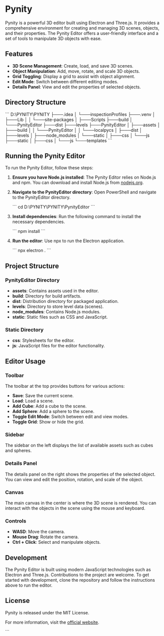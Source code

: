 # Pynity

Pynity is a powerful 3D editor built using Electron and Three.js. It provides a comprehensive environment for creating and managing 3D scenes, objects, and their properties. The Pynity Editor offers a user-friendly interface and a set of tools to manipulate 3D objects with ease.

## Features

- **3D Scene Management**: Create, load, and save 3D scenes.
- **Object Manipulation**: Add, move, rotate, and scale 3D objects.
- **Grid Toggling**: Display a grid to assist with object alignment.
- **Edit Mode**: Switch between different editing modes.
- **Details Panel**: View and edit the properties of selected objects.

## Directory Structure

\```
D:\PYNITY\PYNITY
├───.idea
│   └───inspectionProfiles
├───.venv
│   ├───Lib
│   │   └───site-packages
│   ├───Scripts
├───build
│   └───PynityEditor
├───dist
├───levels
├───PynityEditor
│   ├───assets
│   ├───build
│   │   └───PynityEditor
│   │       └───localpycs
│   ├───dist
│   ├───levels
│   ├───node_modules
│   └───static
│       ├───css
│       └───js
├───static
│   ├───css
│   └───js
└───templates
\```

## Running the Pynity Editor

To run the Pynity Editor, follow these steps:

1. **Ensure you have Node.js installed**: The Pynity Editor relies on Node.js and npm. You can download and install Node.js from [nodejs.org](https://nodejs.org/).

2. **Navigate to the PynityEditor directory**: Open PowerShell and navigate to the PynityEditor directory.

   \```
   cd D:\PYNITY\PYNITY\PynityEditor
   \```

3. **Install dependencies**: Run the following command to install the necessary dependencies.

   \```
   npm install
   \```

4. **Run the editor**: Use npx to run the Electron application.

   \```
   npx electron .
   \```

## Project Structure

### PynityEditor Directory

- **assets**: Contains assets used in the editor.
- **build**: Directory for build artifacts.
- **dist**: Distribution directory for packaged application.
- **levels**: Directory to store level data (scenes).
- **node_modules**: Contains Node.js modules.
- **static**: Static files such as CSS and JavaScript.

### Static Directory

- **css**: Stylesheets for the editor.
- **js**: JavaScript files for the editor functionality.

## Editor Usage

### Toolbar

The toolbar at the top provides buttons for various actions:

- **Save**: Save the current scene.
- **Load**: Load a scene.
- **Add Cube**: Add a cube to the scene.
- **Add Sphere**: Add a sphere to the scene.
- **Toggle Edit Mode**: Switch between edit and view modes.
- **Toggle Grid**: Show or hide the grid.

### Sidebar

The sidebar on the left displays the list of available assets such as cubes and spheres.

### Details Panel

The details panel on the right shows the properties of the selected object. You can view and edit the position, rotation, and scale of the object.

### Canvas

The main canvas in the center is where the 3D scene is rendered. You can interact with the objects in the scene using the mouse and keyboard.

### Controls

- **WASD**: Move the camera.
- **Mouse Drag**: Rotate the camera.
- **Ctrl + Click**: Select and manipulate objects.

## Development

The Pynity Editor is built using modern JavaScript technologies such as Electron and Three.js. Contributions to the project are welcome. To get started with development, clone the repository and follow the instructions above to run the editor.

## License

Pynity is released under the MIT License.

For more information, visit the [official website](https://example.com).

\```
